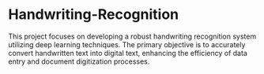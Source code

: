 # Handwriting-Recognition
This project focuses on developing a robust handwriting recognition system utilizing deep learning techniques. The primary objective is to accurately convert handwritten text into digital text, enhancing the efficiency of data entry and document digitization processes.
